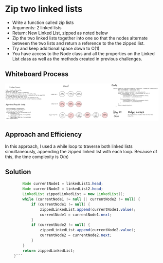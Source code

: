 # Zip two linked lists
- Write a function called zip lists
- Arguments: 2 linked lists
- Return: New Linked List, zipped as noted below
- Zip the two linked lists together into one so that the nodes alternate between the two lists and return a reference to the the zipped list.
- Try and keep additional space down to O(1)
- You have access to the Node class and all the properties on the Linked List class as well as the methods created in previous challenges.

## Whiteboard Process
![image](../code-challenge-whiteboards/code-challenge-8.png)

## Approach and Efficiency
In this approach, I used a while loop to traverse both linked lists simultaneously, appending the zipped linked list with each loop. Because of this, the time complexity is O(n)

## Solution
```java public LinkedList zipLists(LinkedList linkedList1, LinkedList linkedList2) {
        Node currentNode1 = linkedList1.head;
        Node currentNode2 = linkedList2.head;
        LinkedList zippedLinkedList = new LinkedList();
        while (currentNode1 != null || currentNode2 != null) {
            if (currentNode1 != null) {
                zippedLinkedList.append(currentNode1.value);
                currentNode1 = currentNode1.next;
            }
            if (currentNode2 != null) {
                zippedLinkedList.append(currentNode2.value);
                currentNode2 = currentNode2.next;
            }
        }
        return zippedLinkedList;
    }```
